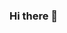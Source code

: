 ### Hi there 👋


<!-- **winters0x64/winters0x64** is a ✨ _special_ ✨ repository because its `README.md` (this file) appears on your GitHub profile.



